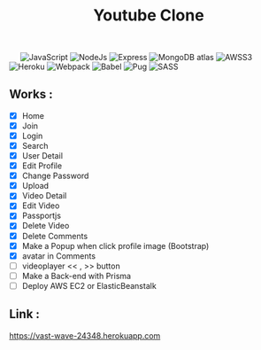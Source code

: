 <h1 align="center"> Youtube Clone </h1> <br>

&nbsp;&nbsp;&nbsp;&nbsp;
![JavaScript](https://img.shields.io/badge/JavaScript-ES6-yellowgreen.svg)
![NodeJs](https://img.shields.io/badge/Node.js-V10.16.0-success.svg)
![Express](https://img.shields.io/badge/Express-4.16.4-brightgreen.svg)
![MongoDB atlas](https://img.shields.io/badge/MongoDB-atlas-ff69b4.svg)
![AWSS3](https://img.shields.io/badge/AWS-S3-lightgrey.svg)
![Heroku](https://img.shields.io/badge/Server-Heroku-blue.svg)
![Webpack](https://img.shields.io/badge/Webpack-4.35.2-purple.svg)
![Babel](https://img.shields.io/badge/Babel-7.4.5-bb2f2a.svg)
![Pug](https://img.shields.io/badge/Pug-2.0.3-e7e7e7.svg)
![SASS](https://img.shields.io/badge/SASS-4.12.0-3498db.svg)

## Works : 

- [X] Home
- [X] Join
- [X] Login
- [X] Search
- [X] User Detail
- [X] Edit Profile
- [X] Change Password
- [X] Upload
- [X] Video Detail
- [X] Edit Video
- [X] Passportjs
- [X] Delete Video
- [X] Delete Comments
- [X] Make a Popup when click profile image (Bootstrap)
- [X] avatar in Comments
- [ ] videoplayer << , >> button
- [ ] Make a Back-end with Prisma
- [ ] Deploy AWS EC2 or ElasticBeanstalk

## Link :
https://vast-wave-24348.herokuapp.com
